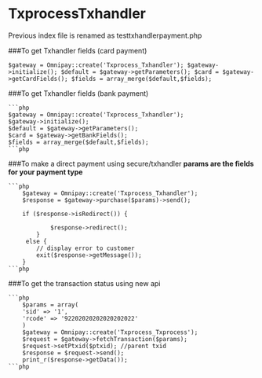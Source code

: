 # TxprocessTxhandler
Previous index file is renamed as testtxhandlerpayment.php


###To get Txhandler fields (card payment)

`
    $gateway = Omnipay::create('Txprocess_Txhandler');
    $gateway->initialize();
    $default = $gateway->getParameters();
    $card = $gateway->getCardFields();
     $fields = array_merge($default,$fields);
`


###To get Txhandler fields (bank payment)

    ```php
    $gateway = Omnipay::create('Txprocess_Txhandler');
    $gateway->initialize();
    $default = $gateway->getParameters();
    $card = $gateway->getBankFields();
    $fields = array_merge($default,$fields);
    ```php


###To make a direct payment using secure/txhandler
    __params are the fields for your payment type__


    ```php
        $gateway = Omnipay::create('Txprocess_Txhandler');
        $response = $gateway->purchase($params)->send();

        if ($response->isRedirect()) {

                $response->redirect();
            }
         else {
            // display error to customer
            exit($response->getMessage());
        }
    ```php


###To get the transaction status using new api

    ```php
        $params = array(
        'sid' => '1',
        'rcode' => '92202020202020202022'
        )
        $gateway = Omnipay::create('Txprocess_Txprocess');
        $request = $gateway->fetchTransaction($params);
        $request->setPtxid($ptxid); //parent txid
        $response = $request->send();
        print_r($response->getData());
    ```php
